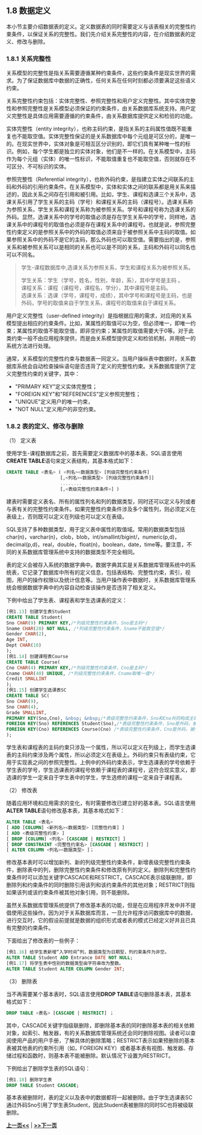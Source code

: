 ## 1.8 数据定义

本小节主要介绍数据表的定义。定义数据表的同时需要定义与该表相关的完整性约束条件，以保证关系的完整性。我们先介绍关系完整性的内容，在介绍数据表的定义、修改与删除。

### 1.8.1 关系完整性

关系模型的完整性是指关系需要遵循某种约束条件，这些约束条件是现实世界的需求。为了保证数据库中数据的正确性，任何关系在任何时刻都必须要满足这些语义约束。

关系完整性约束包括：实体完整性、参照完整性和用户定义完整性。其中实体完整性和参照完整性是关系模型必须保证的约束条件，由关系数据库系统支持。用户定义完整性是具体应用需要遵循的约束条件，由关系数据库提供定义和检验的功能。

实体完整性（entity integrity），也称主码约束，是指关系的主码属性值既不能重复也不能取空值。实体完整性保证的是关系数据库中每个元组是可区分的，是唯一的。在现实世界中，实体对象是可相互区分识别的，即它们具有某种唯一性的标识。例如，每个学生都是独立的实体对象，他们是不一样的。在关系模型中，主码作为每个元组（实体）的唯一性标识，不能取值重复也不能取空值，否则就存在不可区分、不可标识的实体。

参照完整性（Referential integrity），也称外码约束，是指建立实体之间联系的主码和外码的引用约束条件。在关系模型中，实体和实体之间的联系都是用关系来描述的，因此关系之间存在引用和被引用。比如，学生、课程和选课三个关系中，选课关系引用了学生关系的主码（学号）和课程关系的主码（课程号）。选课关系称为参照关系，学生关系和课程关系称为被参照关系。学号和课程号称为选课关系的外码。显然，选课关系中的学号的取值必须是存在学生关系中的学号，同样地，选课关系中的课程号的取值也必须是存在课程关系中的课程号。也就是说，参照完整性约束定义的是参照关系中的外码的取值必须来自于被参照关系中主码的取值。如果参照关系中的外码不是它的主码，那么外码也可以取空值。需要指出的是，参照关系和被参照关系可以是相同的关系也可以是不同的关系，主码和外码可以同名也可以不同名。

> 学生-课程数据库中,选课关系为参照关系，学生和课程关系为被参照关系。
>
> 学生关系：学生（学号，姓名，性别，年龄，系），其中学号是主码 。<br>
> 课程关系：课程（课程号，课程名，学分），其中课程号是主码。<br>
> 选课关系：选课（学号，课程号，成绩），其中学号和课程号是主码，也是外码，学号的取值来自于学生关系，课程号的取值来自于课程关系。

用户定义完整性（user-defined integrity）是指根据应用的需求，对应用的关系模型提出相应的约束条件。比如，某属性的取值可以为空，但必须唯一，即唯一约束；某属性的取值不能取空值，即非空约束；某属性的取值需要大于0等。对于此类约束一般不由应用程序提供，而是由关系模型提供定义和检验机制，并用统一的系统方法进行处理。

通常，关系模型的完整性约束与数据表一同定义。当用户操纵表中数据时，关系数据库系统会自动检查操纵语句是否违背了定义的完整性约束。关系数据库提供了定义完整性约束的关键字，其中：

* "PRIMARY KEY"定义实体完整性；
* "FOREIGN KEY"和"REFERENCES"定义参照完整性；
* "UNIQUE"定义用户的唯一约束，
* "NOT NULL"定义用户的非空约束。


### 1.8.2 表的定义、修改与删除

（1） 定义表 

使用学生-课程数据库之前，首先需要定义数据库中的基本表，SQL语言使用**CREATE TABLE**语句来定义表结构，其基本格式如下：

```SQL
CREATE TABLE <表名> ( <列名><数据类型> [列级完整性约束条件]
					[,<列名><数据类型> [列级完整性约束条件]]
					........
					[,<表级完整性约束条件>] )
```
建表时需要定义表名、所有的属性列名和列的数据类型，同时还可以定义与列或者与表有关的完整性约束条件。如果完整性约束条件涉及多个属性列，则必须定义在表级上，否则既可以定义在列级也可以定义在表级。

SQL支持了多种数据类型，用于定义表中属性的取值域。常用的数据类型包括char(n)，varchar(n)，clob，blob，int/smallint/bigint/，numeric(p,d)，decimal(p,d)，real，double，float(n)，boolean，date，time等。要注意，不同的关系数据库管理系统中支持的数据类型不完全相同。

表的定义会被存入系统的数据字典中。数据字典其实是关系数据库管理系统中的系统表，它记录了数据库中所有的定义信息，包括表结构、完整性约束，索引，视图，用户的操作权限以及统计信息等。当用户操作表中数据时，关系数据库管理系统会根据数据字典中的内容自动检查该操作是否违背了相关定义。

下例中给出了学生表、课程表和学生选课表的定义：

```SQL
[例1.13] 创建学生表Student
CREATE TABLE Student(
Sno CHAR(9) PRIMARY KEY,/*列级完整性约束条件，Sno是主码*/
Sname CHAR(20) NOT NULL, /*列级完整性约束条件，Sname不能取空值*/
Gender CHAR(2),  
Age INT, 
Dept CHAR(10)
);
[例1.14] 创建课程表Course
CREATE TABLE Course(
Cno CHAR(4) PRIMARY KEY,/*列级完整性约束条件，Cno是主码*/
Cname CHAR(40) UNIQUE, /*列级完整性约束条件，Cname取唯一值*/
Credit SMALLINT
);
[例1.15] 创建学生选课表SC
CREATE TABLE SC(
Sno CHAR(9),
Sno CHAR(4),
Grade SMALLINT,
PRIMARY KEY(Sno,Cno), &nbsp; &nbsp;/*表级完整性约束条件，Sno和Cno共同构成主码*/
FOREIGN KEY(Sno) REFERENCES Student(Sno),/*表级完整性约束条件，Sno是外码，被参照表是Student*/
FOREIGN KEY(Cno) REFERENCES Course(Cno) /*表级完整性约束条件，Cno是外码，被参照表是Course*/ 
);
```

学生表和课程表的主码约束只涉及一个属性，所以可以定义在列级上，而学生选课表的主码约束涉及两个属性，所以必须定义在表级上。外码约束只有表级约束，它用于实现表之间的参照完整性。上例中的外码约束表示，学生选课表的学号依赖于学生表的学号，学生选课表的课程号依赖于课程表的课程号，这符合现实意义，即选课的学生一定来自于学生表中的学生，学生选修的课程一定来自于课程表。

（2） 修改表

随着应用环境和应用需求的变化，有时需要修改已建立好的基本表。SQL语言使用**ALTER TABLE**语句修改基本表，其基本格式如下：

```SQL
ALTER TABLE <表名> 
[ ADD [COLUMN] <新列名><数据类型> [完整性约束] ] 
[ ADD <表级完整性约束> ] 
[ DROP [COLUMN] <列名> [CASCADE | RESTRICT] ] 
[ DROP CONSTRAINT <完整性约束名> [CASCADE | RESTRICT] ] 
[ ALTER COLUMN <列名><数据类型> ]； 
```
修改基本表时可以增加新列、新的列级完整性约束条件，新增表级完整性约束条件，删除表中的列，删除完整性约束条件和修改原有列的定义。删除列和完整性约束条件时可以添加关键字CASCADE和RESTRICT。CASCADE表示级联删除，即删除列和约束条件的同时删除引用该列和该约束条件的其他对象；RESTRICT则指如果该列或该约束条件被其他对象引用，则不能删除。

虽然关系数据库管理系统提供了修改基本表的功能，但是在应用程序开发中并不提倡使用这些操作。因为对于关系数据库而言，一旦允许程序访问数据库中的数据，进行交互时，它的假设前提就是数据的组织形式或者表的模式已经定义好并且已具有完整的约束条件。

下面给出了修改表的一些例子：
```SQL
[例1.16] 给学生表新增“入学时间”列，数据类型为日期型，列约束条件为非空。
ALTER TABLE Student ADD Entrance DATE NOT NULL; 
[例1.17] 将学生表中性别的数据类型由字符串改为整数。
ALTER TABLE Student ALTER COLUMN Gender INT;
```

（3） 删除表

当不再需要某个基本表时，SQL语言使用**DROP TABLE**语句删除基本表，其基本格式如下：

```SQL
DROP TABLE <表名> [CASCADE | RESTRICT] ；
```

其中，CASCADE关键字指级联删除，即删除基本表的同时删除基本表的相关依赖对象，如索引、触发器，有的关系数据库管理系统还会同时删除视图。读者可以查阅使用产品的用户手册，了解具体的删除策略；RESTRICT表示如果预删除的基本表被其他表的约束所引用（如，FOREIGN KEY）或者基本表有视图、触发器、存储过程和函数时，则基本表不能被删除。默认情况下设置为RESTRICT。

下例给出了删除学生表的SQL语句：
```SQL
[例1.18] 删除学生表
DROP TABLE Student CASCADE;
```

基本表被删除时，表的定义以及表中的数据都将一起被删除。由于学生选课表SC通过外码Sno引用了学生表Student，因此Student表被删除的同时SC也将被级联删除。

[**上一页<<**](chapter1.7-R.md) | [**>>下一页**](chapter1.9-R.md)























